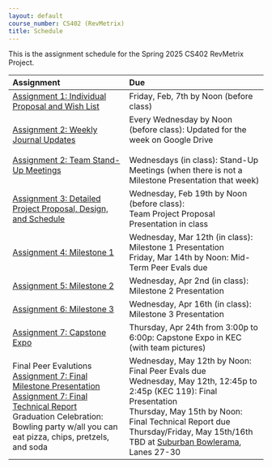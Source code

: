 ```yaml
---
layout: default
course_number: CS402 (RevMetrix)
title: Schedule
---
```


This is the assignment schedule for the Spring 2025 CS402 RevMetrix Project.

**Assignment** | **Due**
:--------------|:---------
[Assignment 1: Individual Proposal and Wish List](../../assign/assign01.html)| Friday, Feb, 7th by Noon (before class)
[Assignment 2: Weekly Journal Updates](../../assign/assign02.html)<br><br>[Assignment 2: Team Stand-Up Meetings](../../assign/assign02.html) | Every Wednesday by Noon (before class): Updated for the week on Google Drive<br><br> Wednesdays (in class): Stand-Up Meetings (when there is not a Milestone Presentation that week)
[Assignment 3: Detailed Project Proposal, Design, and Schedule](../../assign/assign03.html) | Wednesday, Feb 19th by Noon (before class): <br> Team Project Proposal Presentation in class
[Assignment 4: Milestone 1](../../assign/assign04.html)   | Wednesday, Mar 12th (in class): Milestone 1 Presentation<br>Friday, Mar 14th by Noon: Mid-Term Peer Evals due
[Assignment 5: Milestone 2](../../assign/assign05.html)   | Wednesday, Apr 2nd (in class): Milestone 2 Presentation
[Assignment 6: Milestone 3](../../assign/assign06.html)   | Wednesday, Apr 16th (in class): Milestone 3 Presentation
[Assignment 7: Capstone Expo](../../assign/assign07.html) | Thursday, Apr 24th from 3:00p to 6:00p: Capstone Expo in KEC (with team pictures)
Final Peer Evalutions <br> [Assignment 7: Final Milestone Presentation](../../assign/assign07.html)<br>[Assignment 7: Final Technical Report](../../assign/finalreport.html)<br>Graduation Celebration: Bowling party w/all you can eat pizza, chips, pretzels, and soda | Wednesday, May 12th by Noon: Final Peer Evals due<br>Wednesday, May 12th, 12:45p to 2:45p (KEC 119): Final Presentation<br>Thursday, May 15th by Noon: Final Technical Report due<br>Thursday/Friday, May 15th/16th TBD at [Suburban Bowlerama](https://suburbanbowlerama.com/), Lanes 27-30